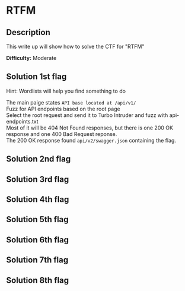 # RTFM

## Description
This write up will show how to solve the CTF for "RTFM"

**Difficulty:** Moderate

## Solution 1st flag
Hint: Wordlists will help you find something to do

The main paige states `API base located at /api/v1/`</br>
Fuzz for API endpoints based on the root page</br>
Select the root request and send it to Turbo Intruder and fuzz with api-endpoints.txt</br>
Most of it will be 404 Not Found responses, but there is one 200 OK response and one 400 Bad Request reponse.</br>
The 200 OK response found `api/v2/swagger.json` containing the flag.</br>

## Solution 2nd flag





## Solution 3rd flag




## Solution 4th flag





## Solution 5th flag






## Solution 6th flag





## Solution 7th flag




## Solution 8th flag
